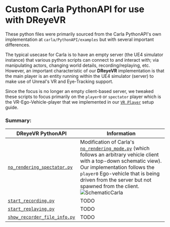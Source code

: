 # Custom Carla PythonAPI for use with DReyeVR

These python files were primarily sourced from the Carla PythonAPI's own implementation at `carla/PythonAPI/examples` but with several important differences. 

The typical usecase for Carla is to have an empty server (the UE4 simulator instance) that various python scripts can connect to and interact with; via manipulating actors, changing world details, recording/replaying, etc. However, an important characteristic of our **DReyeVR** implementation is that the main player is an entity running within the UE4 simulator (server) to make use of Unreal's VR and Eye-Tracking support. 

Since the focus is no longer an empty client-based server, we tweaked these scripts to focus primarily on the `player0` or `spectator` player which is the VR-Ego-Vehicle-player that we implemented in our [`VR Player`](https://github.com/HARPLab/DReyeVR/wiki/2.-Setting-up-the-VR-player) setup guide.

<!-- BEGIN TABLE -->
### Summary:
| DReyeVR PythonAPI                                                    | Information                                                                                                                                                                                                                                                                                                                                                                                                                                                                                                            |
| -------------------------------------------------------------------- | ---------------------------------------------------------------------------------------------------------------------------------------------------------------------------------------------------------------------------------------------------------------------------------------------------------------------------------------------------------------------------------------------------------------------------------------------------------------------------------------------------------------------- |
| [`no_rendering_spectator.py`](PythonAPI/no_rendering_spectator.py)   | Modification of Carla's [`no_rendering_mode.py`](https://github.com/carla-simulator/carla/blob/master/PythonAPI/examples/no_rendering_mode.py) (which follows an arbitrary vehicle client with a top-down schematic view). Our implementation follows the `player0` Ego-vehicle that is being driven from the server but not spawned from the client. ![SchematicCarla](https://docs.google.com/drawings/d/e/2PACX-1vQspfdbrP-VvtAJLPMfuyEXXKf4RzEB0u6b1iN7c5aAd2-RtLTSKIpaG_RXJikpZRkGUSyeg8g3dR63/pub?w=1439&h=1030) |
| [`start_recording.py`](PythonAPI/start_recording.py)                 | TODO                                                                                                                                                                                                                                                                                                                                                                                                                                                                                                                   |
| [`start_replaying.py`](PythonAPI/start_replaying.py)                 | TODO                                                                                                                                                                                                                                                                                                                                                                                                                                                                                                                   |
| [`show_recorder_file_info.py`](PythonAPI/show_recorder_file_info.py) | TODO                                                                                                                                                                                                                                                                                                                                                                                                                                                                                                                   |
<!-- END TABLE -->